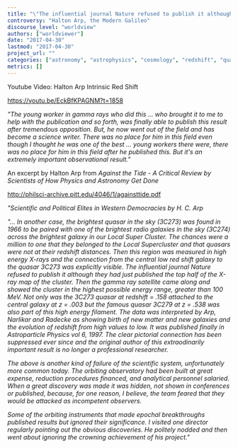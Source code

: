 ```yaml
---
title: "\"The influential journal Nature refused to publish it although they had just published the top half of the X-ray map of the cluster\""
controversy: "Halton Arp, the Modern Galileo"
discourse_level: "worldview"
authors: ["worldviewer"]
date: "2017-04-30"
lastmod: "2017-04-30"
project_url: ""
categories: ["astronomy", "astrophysics", "cosmology", "redshift", "quasars", "halton arp", "intrinsic red shift video on youtube", "3c273", "3c274", "3c279", "bridge", "x-rays", "gamma rays"]
metrics: []
---
```


Youtube Video: Halton Arp Intrinsic Red Shift

https://youtu.be/EckBfKPAGNM?t=1858

_"The young worker in gamma rays who did this ... who brought it to me to help with the publication and so forth, was finally able to publish this result after tremendous opposition.  But, he now went out of the field and has become a science writer.  There was no place for him in this field even though I thought he was one of the best ... young workers there were, there was no place for him in this field after he published this.  But it's an extremely important observational result."_

An excerpt by Halton Arp from _Against the Tide - A Critical Review by Scientists of How Physics and Astronomy Get Done_

http://philsci-archive.pitt.edu/4046/1/againsttide.pdf

_"Scientific and Political Elites in Western Democracies by H. C. Arp_

_"... In another case, the brightest quasar in the sky (3C273) was found in 1966 to be paired with one of the brightest radio galaxies in the sky (3C274) across the brightest galaxy in our Local Super Cluster. The chances were a million to one that they belonged to the Local Supercluster and that quasars were not at their redshift distances. Then this region was measured in high energy X-rays and the connection from the central low red shift galaxy to the quasar 3C273 was explicitly visible. The influential journal Nature refused to publish it although they had just published the top half of the X-ray map of the cluster. Then the gamma ray satellite came along and showed the cluster in the highest possible energy range, greater than 100 MeV. Not only was the 3C273 quasar at redshift = .158 attached to the central galaxy at z = .003 but the famous quasar 3C279 at z = .538 was also part of this high energy filament. The data was interpreted by Arp, Narlikar and Radecke as showing birth of new matter and new galaxies and the evolution of redshift from high values to low. It was published finally in Astroparticle Physics vol 6, 1997. The clear pictorial connection has been suppressed ever since and the original author of this extraodinarily important result is no longer a professional researcher._

_The above is another kind of failure of the scientific system, unfortunately more common today. The orbiting observatory had been built at great expense, reduction procedures financed, and analytical personnel salaried. When a great discovery was made it was hidden, not shown in conferences or published, because, for one reason, I believe, the team feared that they would be attacked as incompetent observers._

_Some of the orbiting instruments that made epochal breakthroughs published results but ignored their significance. I visited one director regularly pointing out the obvious discoveries. He politely nodded and then went about ignoring the crowning achievement of his project."_